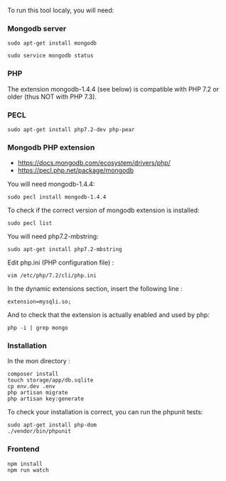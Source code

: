 

To run this tool localy, you will need:

### Mongodb server

```
sudo apt-get install mongodb
```

```
sudo service mongodb status
```

### PHP

The extension mongodb-1.4.4 (see below) is compatible with PHP 7.2 or older (thus NOT with PHP 7.3).


### PECL

```
sudo apt-get install php7.2-dev php-pear
```

### Mongodb PHP extension

* https://docs.mongodb.com/ecosystem/drivers/php/
* https://pecl.php.net/package/mongodb

You will need mongodb-1.4.4:

```
sudo pecl install mongodb-1.4.4
```

To check if the correct version of mongodb extension is installed:

```
sudo pecl list
```

You will need php7.2-mbstring:

```
sudo apt-get install php7.2-mbstring
```

Edit php.ini (PHP configuration file) :
```
vim /etc/php/7.2/cli/php.ini 
```
In the dynamic extensions section, insert the following line :
```
extension=mysqli.so;
```

And to check that the extension is actually enabled and used by php:

```
php -i | grep mongo
```

### Installation

In the mon directory :
```
composer install
touch storage/app/db.sqlite
cp env.dev .env
php artisan migrate
php artisan key:generate
```

To check your installation is correct, you can run the phpunit tests:

```
sudo apt-get install php-dom
./vendor/bin/phpunit
```


### Frontend

```
npm install
npm run watch
```


